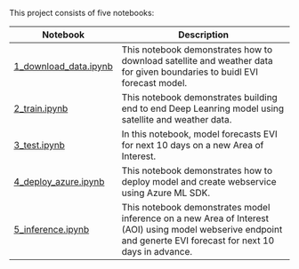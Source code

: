 
This project consists of five notebooks:

| Notebook | Description |  
| --- | --- |
| [1_download_data.ipynb](1_download_data.ipynb) | This notebook demonstrates how to download satellite and weather data for given boundaries to buidl EVI forecast model.
| [2_train.ipynb](2_train.ipynb) | This notebook demonstrates building end to end Deep Leanring model using satellite and weather data.
| [3_test.ipynb](3_test.ipynb) | In this notebook, model forecasts EVI for next 10 days on a new Area of Interest.
| [4_deploy_azure.ipynb](4_deploy_azure.ipynb) | This notebook demonstrates how to deploy model and create webservice using Azure ML SDK.
| [5_inference.ipynb](5_inference.ipynb) | This notebook demonstrates model inference on a new Area of Interest (AOI) using model webserive endpoint and generte EVI forecast for next 10 days in advance.

